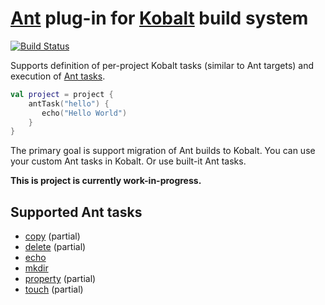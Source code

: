 # [Ant] plug-in for [Kobalt] build system

[![Build Status](https://travis-ci.org/DevCharly/kobalt-ant.svg?branch=master)](https://travis-ci.org/DevCharly/kobalt-ant)

Supports definition of per-project Kobalt tasks (similar to Ant targets)
and execution of [Ant tasks].

```kotlin
val project = project {
    antTask("hello") {
       echo("Hello World")
    }
}
```

The primary goal is support migration of Ant builds to Kobalt.
You can use your custom Ant tasks in Kobalt. Or use built-it Ant tasks.

**This is project is currently work-in-progress.**

## Supported Ant tasks

  * [copy](http://ant.apache.org/manual/Tasks/copy.html) (partial)
  * [delete](http://ant.apache.org/manual/Tasks/delete.html) (partial)
  * [echo](http://ant.apache.org/manual/Tasks/echo.html)
  * [mkdir](http://ant.apache.org/manual/Tasks/mkdir.html)
  * [property](http://ant.apache.org/manual/Tasks/property.html) (partial)
  * [touch](http://ant.apache.org/manual/Tasks/touch.html) (partial)

[Kobalt]: http://beust.com/kobalt
[Ant]: http://ant.apache.org/
[Ant tasks]: http://ant.apache.org/manual/tasksoverview.html